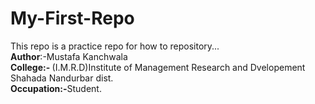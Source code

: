 # My-First-Repo
This repo is a practice repo for how to repository...<br>
<B> Author</B>:-Mustafa Kanchwala <br>
<b>College:- </b>(I.M.R.D)Institute of Management Research and Dvelopement Shahada Nandurbar dist. <br>
<b>Occupation:-</b>Student.
